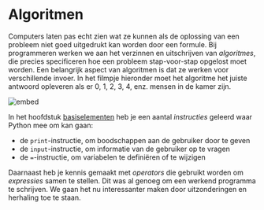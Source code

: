 # Algoritmen

Computers laten pas echt zien wat ze kunnen als de oplossing van een probleem niet goed uitgedrukt kan worden door een formule. Bij programmeren werken we aan het verzinnen en uitschrijven van *algoritmes*, die precies specificeren hoe een probleem stap-voor-stap opgelost moet worden. Een belangrijk aspect van algoritmen is dat ze werken voor verschillende invoer. In het filmpje hieronder moet het algoritme het juiste antwoord opleveren als er 0, 1, 2, 3, 4, enz. mensen in de kamer zijn.

![embed](https://www.youtube.com/embed/6hfOvs8pY1k)

In het hoofdstuk [basiselementen](/python/basiselementen) heb je een aantal *instructies* geleerd waar Python mee om kan gaan:

- de `print`-instructie, om boodschappen aan de gebruiker door te geven
- de `input`-instructie, om informatie van de gebruiker op te vragen
- de `=`-instructie, om variabelen te definiëren of te wijzigen

Daarnaast heb je kennis gemaakt met *operators* die gebruikt worden om *expressies* samen te stellen. Dit was al genoeg om een werkend programma te schrijven. We gaan het nu interessanter maken door uitzonderingen en herhaling toe te staan.
